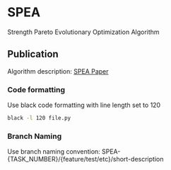 # SPEA

Strength Pareto Evolutionary Optimization Algorithm

## Publication

Algorithm description: [SPEA Paper](https://sop.tik.ee.ethz.ch/publicationListFiles/zt1998a.pdf)

### Code formatting

Use black code formatting with line length set to 120

```bash
black -l 120 file.py
``` 

### Branch Naming

Use branch naming convention:
SPEA-{TASK_NUMBER}/{feature/test/etc}/short-description